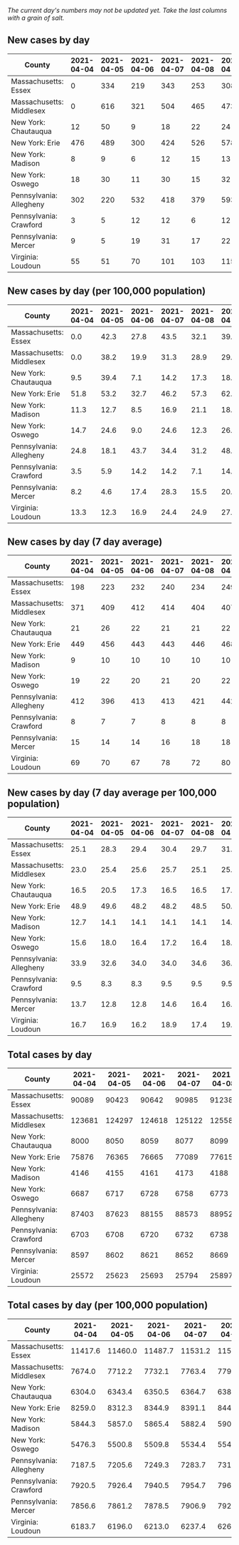 _The current day's numbers may not be updated yet. Take the last columns with a grain of salt._
## New cases by day

| County | 2021-04-04 | 2021-04-05 | 2021-04-06 | 2021-04-07 | 2021-04-08 | 2021-04-09 | 2021-04-10 |
| --- | --- | --- | --- | --- | --- | --- | --- |
| Massachusetts: Essex | 0 | 334 | 219 | 343 | 253 | 308 | 262 |
| Massachusetts: Middlesex | 0 | 616 | 321 | 504 | 465 | 473 | 496 |
| New York: Chautauqua | 12 | 50 | 9 | 18 | 22 | 24 | 26 |
| New York: Erie | 476 | 489 | 300 | 424 | 526 | 578 | 534 |
| New York: Madison | 8 | 9 | 6 | 12 | 15 | 13 | 17 |
| New York: Oswego | 18 | 30 | 11 | 30 | 15 | 32 | 20 |
| Pennsylvania: Allegheny | 302 | 220 | 532 | 418 | 379 | 593 | 372 |
| Pennsylvania: Crawford | 3 | 5 | 12 | 12 | 6 | 12 | 9 |
| Pennsylvania: Mercer | 9 | 5 | 19 | 31 | 17 | 22 | 33 |
| Virginia: Loudoun | 55 | 51 | 70 | 101 | 103 | 115 | 104 |

## New cases by day (per 100,000 population)

| County | 2021-04-04 | 2021-04-05 | 2021-04-06 | 2021-04-07 | 2021-04-08 | 2021-04-09 | 2021-04-10 |
| --- | --- | --- | --- | --- | --- | --- | --- |
| Massachusetts: Essex | 0.0 | 42.3 | 27.8 | 43.5 | 32.1 | 39.0 | 33.2 |
| Massachusetts: Middlesex | 0.0 | 38.2 | 19.9 | 31.3 | 28.9 | 29.3 | 30.8 |
| New York: Chautauqua | 9.5 | 39.4 | 7.1 | 14.2 | 17.3 | 18.9 | 20.5 |
| New York: Erie | 51.8 | 53.2 | 32.7 | 46.2 | 57.3 | 62.9 | 58.1 |
| New York: Madison | 11.3 | 12.7 | 8.5 | 16.9 | 21.1 | 18.3 | 24.0 |
| New York: Oswego | 14.7 | 24.6 | 9.0 | 24.6 | 12.3 | 26.2 | 16.4 |
| Pennsylvania: Allegheny | 24.8 | 18.1 | 43.7 | 34.4 | 31.2 | 48.8 | 30.6 |
| Pennsylvania: Crawford | 3.5 | 5.9 | 14.2 | 14.2 | 7.1 | 14.2 | 10.6 |
| Pennsylvania: Mercer | 8.2 | 4.6 | 17.4 | 28.3 | 15.5 | 20.1 | 30.2 |
| Virginia: Loudoun | 13.3 | 12.3 | 16.9 | 24.4 | 24.9 | 27.8 | 25.1 |

## New cases by day (7 day average)

| County | 2021-04-04 | 2021-04-05 | 2021-04-06 | 2021-04-07 | 2021-04-08 | 2021-04-09 | 2021-04-10 |
| --- | --- | --- | --- | --- | --- | --- | --- |
| Massachusetts: Essex | 198 | 223 | 232 | 240 | 234 | 249 | 246 |
| Massachusetts: Middlesex | 371 | 409 | 412 | 414 | 404 | 407 | 411 |
| New York: Chautauqua | 21 | 26 | 22 | 21 | 21 | 22 | 23 |
| New York: Erie | 449 | 456 | 443 | 443 | 446 | 468 | 475 |
| New York: Madison | 9 | 10 | 10 | 10 | 10 | 10 | 11 |
| New York: Oswego | 19 | 22 | 20 | 21 | 20 | 22 | 22 |
| Pennsylvania: Allegheny | 412 | 396 | 413 | 413 | 421 | 442 | 402 |
| Pennsylvania: Crawford | 8 | 7 | 7 | 8 | 8 | 8 | 8 |
| Pennsylvania: Mercer | 15 | 14 | 14 | 16 | 18 | 18 | 19 |
| Virginia: Loudoun | 69 | 70 | 67 | 78 | 72 | 80 | 86 |

## New cases by day (7 day average per 100,000 population)

| County | 2021-04-04 | 2021-04-05 | 2021-04-06 | 2021-04-07 | 2021-04-08 | 2021-04-09 | 2021-04-10 |
| --- | --- | --- | --- | --- | --- | --- | --- |
| Massachusetts: Essex | 25.1 | 28.3 | 29.4 | 30.4 | 29.7 | 31.6 | 31.2 |
| Massachusetts: Middlesex | 23.0 | 25.4 | 25.6 | 25.7 | 25.1 | 25.3 | 25.5 |
| New York: Chautauqua | 16.5 | 20.5 | 17.3 | 16.5 | 16.5 | 17.3 | 18.1 |
| New York: Erie | 48.9 | 49.6 | 48.2 | 48.2 | 48.5 | 50.9 | 51.7 |
| New York: Madison | 12.7 | 14.1 | 14.1 | 14.1 | 14.1 | 14.1 | 15.5 |
| New York: Oswego | 15.6 | 18.0 | 16.4 | 17.2 | 16.4 | 18.0 | 18.0 |
| Pennsylvania: Allegheny | 33.9 | 32.6 | 34.0 | 34.0 | 34.6 | 36.3 | 33.1 |
| Pennsylvania: Crawford | 9.5 | 8.3 | 8.3 | 9.5 | 9.5 | 9.5 | 9.5 |
| Pennsylvania: Mercer | 13.7 | 12.8 | 12.8 | 14.6 | 16.4 | 16.4 | 17.4 |
| Virginia: Loudoun | 16.7 | 16.9 | 16.2 | 18.9 | 17.4 | 19.3 | 20.8 |

## Total cases by day

| County | 2021-04-04 | 2021-04-05 | 2021-04-06 | 2021-04-07 | 2021-04-08 | 2021-04-09 | 2021-04-10 |
| --- | --- | --- | --- | --- | --- | --- | --- |
| Massachusetts: Essex | 90089 | 90423 | 90642 | 90985 | 91238 | 91546 | 91808 |
| Massachusetts: Middlesex | 123681 | 124297 | 124618 | 125122 | 125587 | 126060 | 126556 |
| New York: Chautauqua | 8000 | 8050 | 8059 | 8077 | 8099 | 8123 | 8149 |
| New York: Erie | 75876 | 76365 | 76665 | 77089 | 77615 | 78193 | 78727 |
| New York: Madison | 4146 | 4155 | 4161 | 4173 | 4188 | 4201 | 4218 |
| New York: Oswego | 6687 | 6717 | 6728 | 6758 | 6773 | 6805 | 6825 |
| Pennsylvania: Allegheny | 87403 | 87623 | 88155 | 88573 | 88952 | 89545 | 89917 |
| Pennsylvania: Crawford | 6703 | 6708 | 6720 | 6732 | 6738 | 6750 | 6759 |
| Pennsylvania: Mercer | 8597 | 8602 | 8621 | 8652 | 8669 | 8691 | 8724 |
| Virginia: Loudoun | 25572 | 25623 | 25693 | 25794 | 25897 | 26012 | 26116 |

## Total cases by day (per 100,000 population)

| County | 2021-04-04 | 2021-04-05 | 2021-04-06 | 2021-04-07 | 2021-04-08 | 2021-04-09 | 2021-04-10 |
| --- | --- | --- | --- | --- | --- | --- | --- |
| Massachusetts: Essex | 11417.6 | 11460.0 | 11487.7 | 11531.2 | 11563.3 | 11602.3 | 11635.5 |
| Massachusetts: Middlesex | 7674.0 | 7712.2 | 7732.1 | 7763.4 | 7792.2 | 7821.6 | 7852.3 |
| New York: Chautauqua | 6304.0 | 6343.4 | 6350.5 | 6364.7 | 6382.0 | 6401.0 | 6421.4 |
| New York: Erie | 8259.0 | 8312.3 | 8344.9 | 8391.1 | 8448.3 | 8511.2 | 8569.4 |
| New York: Madison | 5844.3 | 5857.0 | 5865.4 | 5882.4 | 5903.5 | 5921.8 | 5945.8 |
| New York: Oswego | 5476.3 | 5500.8 | 5509.8 | 5534.4 | 5546.7 | 5572.9 | 5589.3 |
| Pennsylvania: Allegheny | 7187.5 | 7205.6 | 7249.3 | 7283.7 | 7314.9 | 7363.6 | 7394.2 |
| Pennsylvania: Crawford | 7920.5 | 7926.4 | 7940.5 | 7954.7 | 7961.8 | 7976.0 | 7986.6 |
| Pennsylvania: Mercer | 7856.6 | 7861.2 | 7878.5 | 7906.9 | 7922.4 | 7942.5 | 7972.7 |
| Virginia: Loudoun | 6183.7 | 6196.0 | 6213.0 | 6237.4 | 6262.3 | 6290.1 | 6315.2 |
